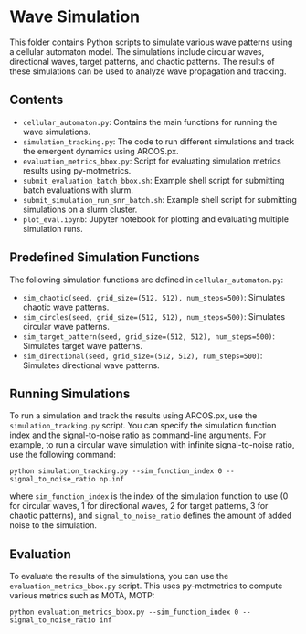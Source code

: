 # Wave Simulation

This folder contains Python scripts to simulate various wave patterns using a cellular automaton model. The simulations include circular waves, directional waves, target patterns, and chaotic patterns. The results of these simulations can be used to analyze wave propagation and tracking.

## Contents

- `cellular_automaton.py`: Contains the main functions for running the wave simulations.
- `simulation_tracking.py`: The code to run different simulations and track the emergent dynamics using ARCOS.px.
- `evaluation_metrics_bbox.py`: Script for evaluating simulation metrics results using py-motmetrics.
- `submit_evaluation_batch_bbox.sh`: Example shell script for submitting batch evaluations with slurm.
- `submit_simulation_run_snr_batch.sh`: Example shell script for submitting simulations on a slurm cluster.
- `plot_eval.ipynb`: Jupyter notebook for plotting and evaluating multiple simulation runs.

## Predefined Simulation Functions

The following simulation functions are defined in `cellular_automaton.py`:

- `sim_chaotic(seed, grid_size=(512, 512), num_steps=500)`: Simulates chaotic wave patterns.
- `sim_circles(seed, grid_size=(512, 512), num_steps=500)`: Simulates circular wave patterns.
- `sim_target_pattern(seed, grid_size=(512, 512), num_steps=500)`: Simulates target wave patterns.
- `sim_directional(seed, grid_size=(512, 512), num_steps=500)`: Simulates directional wave patterns.

## Running Simulations

To run a simulation and track the results using ARCOS.px, use the `simulation_tracking.py` script. You can specify the simulation function index and the signal-to-noise ratio as command-line arguments. For example, to run a circular wave simulation with infinite signal-to-noise ratio, use the following command:

```
python simulation_tracking.py --sim_function_index 0 --signal_to_noise_ratio np.inf
```

where `sim_function_index` is the index of the simulation function to use (0 for circular waves, 1 for directional waves, 2 for target patterns, 3 for chaotic patterns), and `signal_to_noise_ratio` defines the amount of added noise to the simulation.

## Evaluation

To evaluate the results of the simulations, you can use the `evaluation_metrics_bbox.py` script. This uses py-motmetrics to compute various metrics such as MOTA, MOTP:

```
python evaluation_metrics_bbox.py --sim_function_index 0 --signal_to_noise_ratio inf
```
